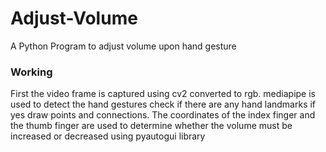 # Adjust-Volume
A Python Program to adjust volume upon hand gesture
### Working
First the video frame is captured using cv2 converted to rgb. mediapipe is used to detect the hand gestures check if there are any hand landmarks if yes draw points and connections. The coordinates of the index finger and the thumb finger are used to determine whether the volume must be increased or decreased using pyautogui library
